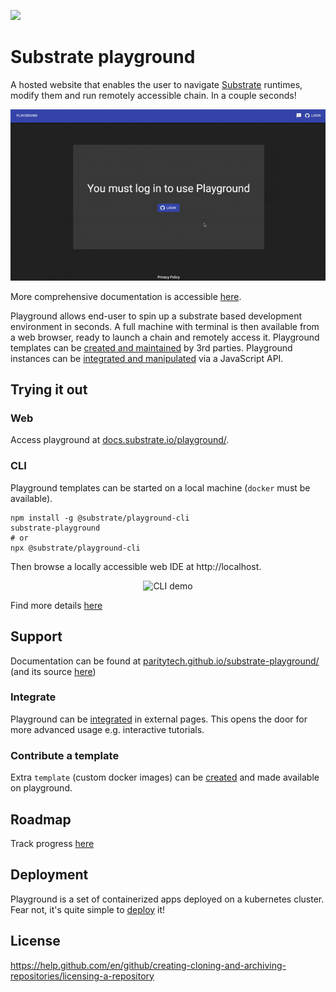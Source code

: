 ![](https://github.com/paritytech/substrate-playground/workflows/Continuous%20Testing%20Playground/badge.svg) 

# Substrate playground

A hosted website that enables the user to navigate [Substrate](https://github.com/paritytech/substrate) runtimes, modify them and run remotely accessible chain. In a couple seconds!

<p align="center">
  <img width="600" src="website/static/img/using/00-demo.gif" alt="Playground demo">
</p>

More comprehensive documentation is accessible [here](https://paritytech.github.io/substrate-playground/docs/).

Playground allows end-user to spin up a substrate based development environment in seconds. A full machine with terminal is then available from a web browser, ready to launch a chain and remotely access it.
Playground templates can be [created and maintained](https://paritytech.github.io/substrate-playground/docs/extending/custom-template) by 3rd parties. Playground instances can be [integrated and manipulated](https://paritytech.github.io/substrate-playground/docs/extending/integration) via a JavaScript API.

## Trying it out

### Web

Access playground at [docs.substrate.io/playground/](https://docs.substrate.io/playground/).

### CLI

Playground templates can be started on a local machine (`docker` must be available).

```shell
npm install -g @substrate/playground-cli
substrate-playground
# or
npx @substrate/playground-cli
```

Then browse a locally accessible web IDE at http://localhost.

<p align="center">
  <img width="600" src="https://cdn.rawgit.com/paritytech/substrate-playground/develop/cli/assets/web.svg" alt="CLI demo">
</p>

Find more details [here](cli/README.md)

## Support

Documentation can be found at [paritytech.github.io/substrate-playground/](https://paritytech.github.io/substrate-playground/docs/) (and its source [here](website/docs/))

### Integrate

Playground can be [integrated](https://paritytech.github.io/substrate-playground/docs/extending/integration) in external pages. This opens the door for more advanced usage e.g. interactive tutorials.

### Contribute a template

Extra `template` (custom docker images) can be [created](https://paritytech.github.io/substrate-playground/docs/extending/custom-template) and made available on playground.

## Roadmap

Track progress [here](https://github.com/paritytech/substrate-playground/projects)

## Deployment

Playground is a set of containerized apps deployed on a kubernetes cluster. Fear not, it's quite simple to [deploy](https://paritytech.github.io/substrate-playground/docs/operating/deployment) it!

## License

https://help.github.com/en/github/creating-cloning-and-archiving-repositories/licensing-a-repository
